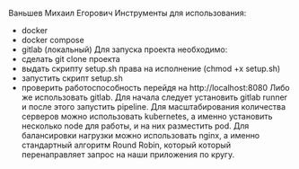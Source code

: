 Ваньшев Михаил Егорович
Инструменты для использования:
- docker
- docker compose
- gitlab (локальный)
Для запуска проекта необходимо:
- сделать git clone проекта
- выдать скрипту setup.sh права на исполнение (chmod +x setup.sh)
- запустить скрипт setup.sh
- проверить работоспособность перейдя на http://localhost:8080
Либо же использовать gitlab. Для начала следует установить gitlab runner и после этого запустить pipeline. 
Для масштабирования количества серверов можно использовать kubernetes, а именно установить несколько node для работы, и на них разместить pod. Для балансировки нагрузки можно использовать nginx, а именно стандартный алгоритм Round Robin, который который перенаправляет запрос на наши приложения по кругу. 
